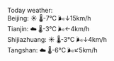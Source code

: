 Today weather:  
Beijing: ☀️ 🌡️-7°C 🌬️↓15km/h  
Tianjin: ☁️ 🌡️-3°C 🌬️←4km/h  
Shijiazhuang: ☀️ 🌡️-3°C 🌬️↓4km/h  
Tangshan: ☁️ 🌡️-6°C 🌬️↙5km/h  
